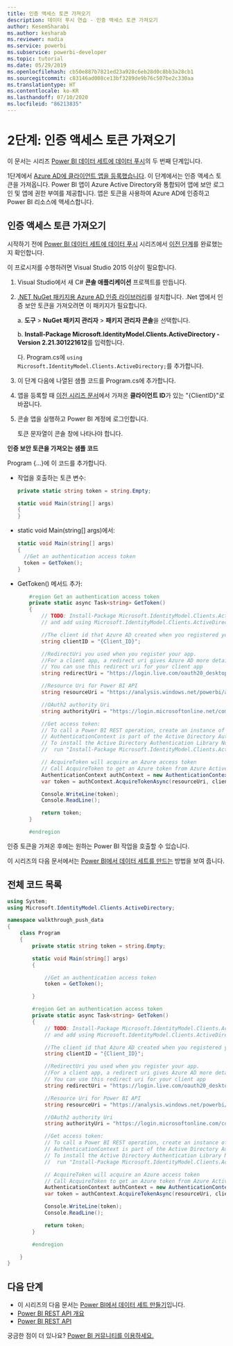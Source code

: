```yaml
---
title: 인증 액세스 토큰 가져오기
description: 데이터 푸시 연습 - 인증 액세스 토큰 가져오기
author: KesemSharabi
ms.author: kesharab
ms.reviewer: madia
ms.service: powerbi
ms.subservice: powerbi-developer
ms.topic: tutorial
ms.date: 05/29/2019
ms.openlocfilehash: cb50e887b7821ed23a928c6eb28d0c8bb3a28cb1
ms.sourcegitcommit: c83146ad008ce13bf3289de9b76c507be2c330aa
ms.translationtype: HT
ms.contentlocale: ko-KR
ms.lasthandoff: 07/10/2020
ms.locfileid: "86213835"
---
```

# <a name="step-2-get-an-authentication-access-token"></a>2단계: 인증 액세스 토큰 가져오기

이 문서는 시리즈 [Power BI 데이터 세트에 데이터 푸시](walkthrough-push-data.md)의 두 번째 단계입니다.

1단계에서 [Azure AD에 클라이언트 앱을 등록했습니다](../embedded/register-app.md). 이 단계에서는 인증 액세스 토큰을 가져옵니다. Power BI 앱이 Azure Active Directory와 통합되어 앱에 보안 로그인 및 앱에 권한 부여를 제공합니다. 앱은 토큰을 사용하여 Azure AD에 인증하고 Power BI 리소스에 액세스합니다.

## <a name="get-an-authentication-access-token"></a>인증 액세스 토큰 가져오기

시작하기 전에 [Power BI 데이터 세트에 데이터 푸시](walkthrough-push-data.md) 시리즈에서 [이전 단계](../embedded/register-app.md)를 완료했는지 확인합니다. 

이 프로시저를 수행하려면 Visual Studio 2015 이상이 필요합니다.

1. Visual Studio에서 새 C# **콘솔 애플리케이션** 프로젝트를 만듭니다.

2. [.NET NuGet 패키지용 Azure AD 인증 라이브러리](https://www.nuget.org/packages/Microsoft.IdentityModel.Clients.ActiveDirectory/2.22.302111727)를 설치합니다. .Net 앱에서 인증 보안 토큰을 가져오려면 이 패키지가 필요합니다. 

     a. **도구** > **NuGet 패키지 관리자** > **패키지 관리자 콘솔**을 선택합니다.

     b. **Install-Package Microsoft.IdentityModel.Clients.ActiveDirectory -Version 2.21.301221612**를 입력합니다.

     다. Program.cs에 `using Microsoft.IdentityModel.Clients.ActiveDirectory;`를 추가합니다.

3. 이 단계 다음에 나열된 샘플 코드를 Program.cs에 추가합니다.

4. 앱을 등록할 때 [이전 시리즈 문서](../embedded/register-app.md)에서 가져온 **클라이언트 ID**가 있는 "{ClientID}"로 바꿉니다.

5. 콘솔 앱을 실행하고 Power BI 계정에 로그인합니다. 

   토큰 문자열이 콘솔 창에 나타나야 합니다.

**인증 보안 토큰을 가져오는 샘플 코드**

Program {...}에 이 코드를 추가합니다.

* 작업을 호출하는 토큰 변수: 
  
  ```csharp
  private static string token = string.Empty;
  
  static void Main(string[] args)
  {
  }
  ```
* static void Main(string[] args)에서:
  
  ```csharp
  static void Main(string[] args)
  {
    //Get an authentication access token
    token = GetToken();
  }
  ```
* GetToken() 메서드 추가:

```csharp
       #region Get an authentication access token
       private static async Task<string> GetToken()
       {
           // TODO: Install-Package Microsoft.IdentityModel.Clients.ActiveDirectory -Version 2.21.301221612
           // and add using Microsoft.IdentityModel.Clients.ActiveDirectory

           //The client id that Azure AD created when you registered your client app.
           string clientID = "{Client_ID}";

           //RedirectUri you used when you register your app.
           //For a client app, a redirect uri gives Azure AD more details on the application that it will authenticate.
           // You can use this redirect uri for your client app
           string redirectUri = "https://login.live.com/oauth20_desktop.srf";

           //Resource Uri for Power BI API
           string resourceUri = "https://analysis.windows.net/powerbi/api";

           //OAuth2 authority Uri
           string authorityUri = "https://login.microsoftonline.net/common/";

           //Get access token:
           // To call a Power BI REST operation, create an instance of AuthenticationContext and call AcquireToken
           // AuthenticationContext is part of the Active Directory Authentication Library NuGet package
           // To install the Active Directory Authentication Library NuGet package in Visual Studio,
           //  run "Install-Package Microsoft.IdentityModel.Clients.ActiveDirectory" from the nuget Package Manager Console.

           // AcquireToken will acquire an Azure access token
           // Call AcquireToken to get an Azure token from Azure Active Directory token issuance endpoint
           AuthenticationContext authContext = new AuthenticationContext(authorityUri);
           var token = authContext.AcquireTokenAsync(resourceUri, clientID, new Uri(redirectUri)).Result.AccessToken;

           Console.WriteLine(token);
           Console.ReadLine();

           return token;
       }

       #endregion
```

인증 토큰을 가져온 후에는 원하는 Power BI 작업을 호출할 수 있습니다.

이 시리즈의 다음 문서에서는 [Power BI에서 데이터 세트를 만드는](walkthrough-push-data-create-dataset.md) 방법을 보여 줍니다.


## <a name="complete-code-listing"></a>전체 코드 목록

```csharp
using System;
using Microsoft.IdentityModel.Clients.ActiveDirectory;

namespace walkthrough_push_data
{
    class Program
    {
        private static string token = string.Empty;

        static void Main(string[] args)
        {

            //Get an authentication access token
            token = GetToken();

        }

        #region Get an authentication access token
        private static async Task<string> GetToken()
        {
            // TODO: Install-Package Microsoft.IdentityModel.Clients.ActiveDirectory -Version 2.21.301221612
            // and add using Microsoft.IdentityModel.Clients.ActiveDirectory

            //The client id that Azure AD created when you registered your client app.
            string clientID = "{Client_ID}";

            //RedirectUri you used when you register your app.
            //For a client app, a redirect uri gives Azure AD more details on the application that it will authenticate.
            // You can use this redirect uri for your client app
            string redirectUri = "https://login.live.com/oauth20_desktop.srf";

            //Resource Uri for Power BI API
            string resourceUri = "https://analysis.windows.net/powerbi/api";

            //OAuth2 authority Uri
            string authorityUri = "https://login.microsoftonline.com/common/";

            //Get access token:
            // To call a Power BI REST operation, create an instance of AuthenticationContext and call AcquireToken
            // AuthenticationContext is part of the Active Directory Authentication Library NuGet package
            // To install the Active Directory Authentication Library NuGet package in Visual Studio,
            //  run "Install-Package Microsoft.IdentityModel.Clients.ActiveDirectory" from the nuget Package Manager Console.

            // AcquireToken will acquire an Azure access token
            // Call AcquireToken to get an Azure token from Azure Active Directory token issuance endpoint
            AuthenticationContext authContext = new AuthenticationContext(authorityUri);
            var token = authContext.AcquireTokenAsync(resourceUri, clientID, new Uri(redirectUri)).Result.AccessToken;

            Console.WriteLine(token);
            Console.ReadLine();

            return token;
        }

        #endregion

    }
}
```



## <a name="next-steps"></a>다음 단계

* 이 시리즈의 다음 문서는 [Power BI에서 데이터 세트 만들기](walkthrough-push-data-create-dataset.md)입니다.
* [Power BI REST API 개요](overview-of-power-bi-rest-api.md)  
* [Power BI REST API](https://docs.microsoft.com/rest/api/power-bi/)  

궁금한 점이 더 있나요? [Power BI 커뮤니티를 이용하세요.](https://community.powerbi.com/)